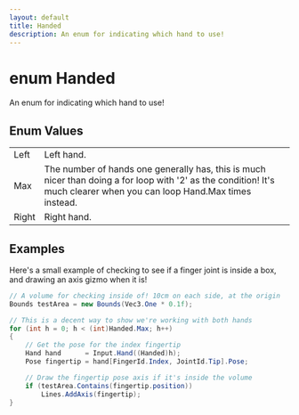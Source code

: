 ```yaml
---
layout: default
title: Handed
description: An enum for indicating which hand to use!
---
```

# enum Handed

An enum for indicating which hand to use!




## Enum Values

|  |  |
|--|--|
|Left|Left hand.|
|Max|The number of hands one generally has, this is much nicer than doing a for loop with '2' as the condition! It's much clearer when you can loop Hand.Max times instead.|
|Right|Right hand.|



## Examples

Here's a small example of checking to see if a finger joint is inside
a box, and drawing an axis gizmo when it is!
```csharp
// A volume for checking inside of! 10cm on each side, at the origin
Bounds testArea = new Bounds(Vec3.One * 0.1f);

// This is a decent way to show we're working with both hands
for (int h = 0; h < (int)Handed.Max; h++)
{
	// Get the pose for the index fingertip
	Hand hand      = Input.Hand((Handed)h);
	Pose fingertip = hand[FingerId.Index, JointId.Tip].Pose;

	// Draw the fingertip pose axis if it's inside the volume
	if (testArea.Contains(fingertip.position))
		Lines.AddAxis(fingertip);
}
```

